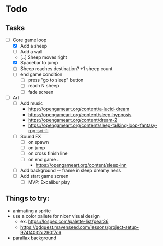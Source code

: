 # Todo

## Tasks

- [ ] Core game loop
  - [x] Add a sheep
  - [ ] Add a wall
  - [..] Sheep moves right
  - [x] Spacebar to jump
  - [ ] Sheep reaches destination? +1 sheep count
  - [ ] end game condition
    - [ ] press "go to sleep" button
    - [ ] reach N sheep
    - [ ] fade screen
- [ ] Art
  - [ ] Add music
    - https://opengameart.org/content/a-lucid-dream
    - https://opengameart.org/content/sleep-hypnosis
    - https://opengameart.org/content/dream-2
    - https://opengameart.org/content/sleep-talking-loop-fantasy-rpg-sci-fi
  - [ ] Sound FX
    - [ ] on spawn
    - [ ] on jump
    - [ ] on cross finish line
    - [ ] on end game ..
      - https://opengameart.org/content/sleep-inn
  - [ ] Add background -- frame in sleep dreamy ness
  - [ ] Add start game screen
    - [ ] MVP: Excalibur play

## Things to try:

- animating a sprite
- use a color pallete for nicer visual design
  - ex. https://lospec.com/palette-list/pear36
  - https://gdquest.mavenseed.com/lessons/project-setup-974f4032d290f7c6
- parallax background
